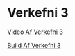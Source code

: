 # Verkefni 3
 <a href="https://youtu.be/i6UdU4DPD1M" target="_blank"> Video Af Verkefni 3</a>


 <a href="https://drive.google.com/file/d/1QrvxQiMyLlBhjudGRDYu7KpNcngPxhaC/view?usp=sharing" target="_blank"> Build Af Verkefni 3 </a>
